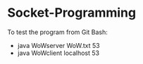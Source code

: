 # Socket-Programming

To test the program from Git Bash:
- java WoWserver WoW.txt 53
- java WoWclient localhost 53
